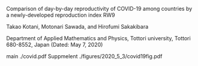 Comparison of day-by-day reproductivity of COVID-19 among countries by a
newly-developed reproduction index RW9

Takao Kotani, Motonari Sawada, and Hirofumi Sakakibara

Department of Applied Mathematics and Physics, Tottori university, Tottori 680-8552, Japan
(Dated: May 7, 2020)


main        ./covid.pdf
Suppmelent  ./figures/2020_5_3/covid19fig.pdf